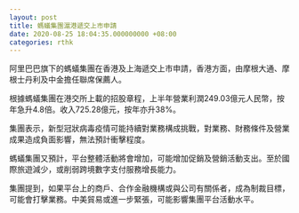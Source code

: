 ```yaml
---
layout: post
title: 螞蟻集團滬港遞交上市申請
date: 2020-08-25 18:04:35.000000000 +08:00
categories: rthk
---
```


阿里巴巴旗下的螞蟻集團在香港及上海遞交上市申請，香港方面，由摩根大通、摩根士丹利及中金擔任聯席保薦人。

根據螞蟻集團在港交所上載的招股章程，上半年營業利潤249.03億元人民幣，按年急升4.8倍。收入725.28億元，按年亦升38%。

集團表示，新型冠狀病毒疫情可能持續對業務構成挑戰，對業務、財務條件及營業成果造成負面影響，無法預計衝擊程度。

螞蟻集團又預計，平台整體活動將會增加，可能增加促銷及營銷活動支出。至於國際旅遊減少，或削弱跨境數字支付服務增長能力。

集團提到，如果平台上的商戶、合作金融機構或與公司有關係者，成為制裁目標，可能會打擊業務。中美貿易或進一步緊張，可能影響集團平台活動水平。
